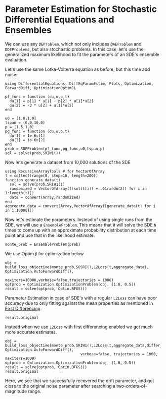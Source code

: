 # Parameter Estimation for Stochastic Differential Equations and Ensembles

We can use any `DEProblem`, which not only includes `DAEProblem` and `DDEProblem`s,
but also stochastic problems. In this case, let's use the generalized maximum
likelihood to fit the parameters of an SDE's ensemble evaluation.

Let's use the same Lotka-Volterra equation as before, but this time add noise:

```@example sde
using DifferentialEquations, DiffEqParamEstim, Plots, Optimization, ForwardDiff, OptimizationOptimJL

pf_func = function (du,u,p,t)
  du[1] = p[1] * u[1] - p[2] * u[1]*u[2]
  du[2] = -3 * u[2] + u[1]*u[2]
end

u0 = [1.0;1.0]
tspan = (0.0,10.0)
p = [1.5,1.0]
pg_func = function (du,u,p,t)
  du[1] = 1e-6u[1]
  du[2] = 1e-6u[2]
end
prob = SDEProblem(pf_func,pg_func,u0,tspan,p)
sol = solve(prob,SRIW1())
```

Now lets generate a dataset from 10,000 solutions of the SDE

```@example sde
using RecursiveArrayTools # for VectorOfArray
t = collect(range(0, stop=10, length=200))
function generate_data(t)
  sol = solve(prob,SRIW1())
  randomized = VectorOfArray([(sol(t[i]) + .01randn(2)) for i in 1:length(t)])
  data = convert(Array,randomized)
end
aggregate_data = convert(Array,VectorOfArray([generate_data(t) for i in 1:10000]))
```

Now let's estimate the parameters. Instead of using single runs from the SDE, we
will use a `EnsembleProblem`. This means that it will solve the SDE `N` times
to come up with an approximate probability distribution at each time point and
use that in the likelihood estimate.

```@example sde
monte_prob = EnsembleProblem(prob)
```

We use Optim.jl for optimization below

```@example sde
obj = build_loss_objective(monte_prob,SOSRI(),L2Loss(t,aggregate_data), Optimization.AutoForwardDiff(),
                                     maxiters=10000,verbose=false,trajectories = 1000)
optprob = Optimization.OptimizationProblem(obj, [1.0, 0.5])
result = solve(optprob, Optim.BFGS())
```

Parameter Estimation in case of SDE's with a regular `L2Loss` can have poor accuracy due to only fitting against the mean properties as mentioned in [First Differencing](http://docs.juliadiffeq.org/dev/analysis/parameter_estimation/#First-differencing-1).

```@example sde
result.original
```

Instead when we use `L2Loss` with first differencing enabled we get much more accurate estimates.

```@example sde
obj = build_loss_objective(monte_prob,SRIW1(),L2Loss(t,aggregate_data,differ_weight=1.0,data_weight=0.5), Optimization.AutoForwardDiff(),
                                  verbose=false, trajectories = 1000, maxiters=1000)
optprob = Optimization.OptimizationProblem(obj, [1.0, 0.5])
result = solve(optprob, Optim.BFGS())
result.original
```

Here, we see that we successfully recovered the drift parameter, and got close to
the original noise parameter after searching a two-orders-of-magnitude range.
